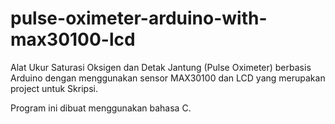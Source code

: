 # pulse-oximeter-arduino-with-max30100-lcd
Alat Ukur Saturasi Oksigen dan Detak Jantung (Pulse Oximeter) berbasis Arduino dengan menggunakan sensor MAX30100 dan LCD yang merupakan project untuk Skripsi.

Program ini dibuat menggunakan bahasa C.

